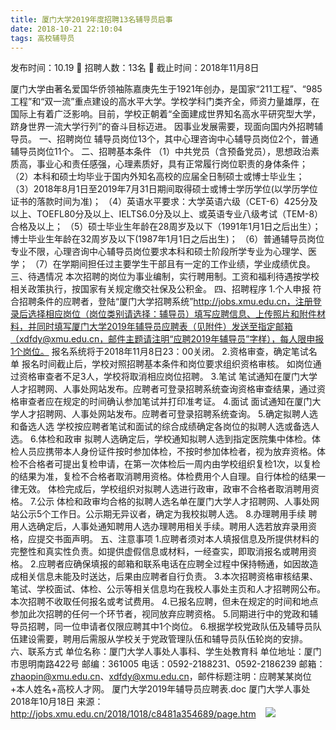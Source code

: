 ```yaml
---
title: 厦门大学2019年度招聘13名辅导员启事
date: 2018-10-21 22:10:04
tags: 高校辅导员
---
```

发布时间：10.19   🌟   招聘人数：13名   🌈   截止时间：2018年11月8日
<!-- more -->

厦门大学由著名爱国华侨领袖陈嘉庚先生于1921年创办，是国家“211工程”、“985工程”和“双一流”重点建设的高水平大学。学校学科门类齐全，师资力量雄厚，在国际上有着广泛影响。目前，学校正朝着“全面建成世界知名高水平研究型大学，跻身世界一流大学行列”的奋斗目标迈进。
因事业发展需要，现面向国内外招聘辅导员。
一、招聘岗位
辅导员岗位13个，其中心理咨询中心辅导员岗位2个，普通辅导员岗位11个。
二、招聘基本条件
（1）中共党员（含预备党员），思想政治素质高，事业心和责任感强，心理素质好，具有正常履行岗位职责的身体条件；
（2）本科和硕士均毕业于国内外知名高校的应届全日制硕士或博士毕业生；
（3）2018年8月1日至2019年7月31日期间取得硕士或博士学历学位(以学历学位证书的落款时间为准)；
（4）英语水平要求：大学英语六级（CET-6）425分及以上、TOEFL80分及以上、IELTS6.0分及以上、或英语专业八级考试（TEM-8）合格及以上；
（5）硕士毕业生年龄在28周岁及以下（1991年1月1日之后出生）；博士毕业生年龄在32周岁及以下(1987年1月1日之后出生)；
（6）普通辅导员岗位专业不限，心理咨询中心辅导员岗位要求本科和硕士阶段所学专业为心理学、医学；
（7）在学期间担任过主要学生干部且有一定的工作业绩，学业成绩优良。
三、待遇情况
本次招聘的岗位为事业编制，实行聘用制。工资和福利待遇按学校相关政策执行，按国家有关规定缴交社保及公积金。
四、招聘程序
1.个人申报
符合招聘条件的应聘者，登陆“厦门大学招聘系统”http://jobs.xmu.edu.cn，注册登录后选择相应岗位（岗位类别请选择：辅导员）填写应聘信息、上传照片和附件材料，并同时填写厦门大学2019年辅导员应聘表（见附件）发送至指定邮箱（xdfdy@xmu.edu.cn，邮件主题请注明“应聘2019年辅导员”字样），每人限申报1个岗位。
报名系统将于2018年11月8日23：00关闭。
2.资格审查，确定笔试名单
报名时间截止后，学校对照招聘基本条件和岗位要求组织资格审核。
如岗位通过资格审查者不足3人，学校将取消相应岗位招聘。
3.笔试
笔试通知在厦门大学人才招聘网、人事处网站发布。应聘者可登录招聘系统查询资格审查结果，通过资格审查者应在规定的时间确认参加笔试并打印准考证。
4.面试
面试通知在厦门大学人才招聘网、人事处网站发布。应聘者可登录招聘系统查询。
5.确定拟聘人选和备选人选
学校按应聘者笔试和面试的综合成绩确定各岗位的拟聘人选或备选人选。
6.体检和政审
拟聘人选确定后，学校通知拟聘人选到指定医院集中体检。体检人员应携带本人身份证件按时参加体检，不按时参加体检者，视为放弃资格。体检不合格者可提出复检申请，在第一次体检后一周内由学校组织复检1次，以复检的结果为准，复检不合格者取消聘用资格。体检费用个人自理。自行体检的结果一律无效。
体检完成后，学校组织对拟聘人选进行政审，政审不合格者取消聘用资格。
7.公示
体检和政审均合格的拟聘人选名单在厦门大学人才招聘网、人事处网站公示5个工作日。公示期无异议者，确定为我校拟聘人选。
8.办理聘用手续
聘用人选确定后，人事处通知聘用人选办理聘用相关手续。聘用人选若放弃录用资格，应提交书面声明。
五、注意事项
1.应聘者须对本人填报信息及所提供材料的完整性和真实性负责。如提供虚假信息或材料，一经查实，即取消报名或聘用资格。
2.应聘者应确保填报的邮箱和联系电话在应聘全过程中保持畅通，如因故造成相关信息未能及时送达，后果由应聘者自行负责。
3.本次招聘资格审核结果、笔试、学校面试、体检、公示等相关信息均在我校人事处主页和人才招聘网公布。本次招聘不收取任何报名或考试费用。
4.已报名应聘，但未在规定的时间和地点参加此次招聘的任何一个环节者，视同放弃应聘资格。
5.同期进行中的党政和辅导员招聘，同一位申请者仅限应聘其中1个岗位。
6.根据学校党政队伍及辅导员队伍建设需要，聘用后需服从学校关于党政管理队伍和辅导员队伍轮岗的安排。
六、联系方式
单位名称：厦门大学人事处人事科、学生处教育科
单位地址：厦门市思明南路422号
邮编：361005
电话：0592-2188231、0592-2186239
邮箱：zhaopin@xmu.edu.cn、xdfdy@xmu.edu.cn，邮件标题注明：应聘某某岗位+本人姓名+高校人才网。
厦门大学2019年辅导员应聘表.doc
厦门大学人事处
2018年10月18日
来源：
http://jobs.xmu.edu.cn/2018/1018/c8481a354689/page.htm
 
 ![](https://cdn.weiweiblog.cn/20181015134814.png)